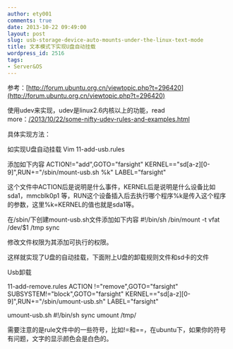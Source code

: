 ```yaml
---
author: ety001
comments: true
date: 2013-10-22 09:49:00
layout: post
slug: usb-storage-device-auto-mounts-under-the-linux-text-mode
title: 文本模式下实现U盘自动挂载
wordpress_id: 2516
tags:
- Server&OS
---
```


参考：[http://forum.ubuntu.org.cn/viewtopic.php?t=296420](http://forum.ubuntu.org.cn/viewtopic.php?t=296420)

使用udev来实现，udev是linux2.6内核以上的功能，read more：[/2013/10/22/some-nifty-udev-rules-and-examples.html](/2013/10/22/some-nifty-udev-rules-and-examples.html)

具体实现方法：

如实现U盘自动挂载
Vim 11-add-usb.rules

添加如下内容
ACTION!="add",GOTO="farsight"
KERNEL=="sd[a-z][0-9]",RUN+="/sbin/mount-usb.sh %k"
LABEL="farsight"

这个文件中ACTION后是说明是什么事件，KERNEL后是说明是什么设备比如sda1，mmcblk0p1 等，RUN这个设备插入后去执行哪个程序%k是传入这个程序的参数，这里%k=KERNEL的值也就是sda1等。

在/sbin/下创建mount-usb.sh文件添加如下内容
#!/bin/sh
/bin/mount -t vfat /dev/$1 /tmp
sync

修改文件权限为其添加可执行的权限。

这样就实现了U盘的自动挂载，下面附上U盘的卸载规则文件和sd卡的文件

Usb卸载

11-add-remove.rules
ACTION !="remove",GOTO="farsight"
SUBSYSTEM!="block",GOTO="farsight"
KERNEL=="sd[a-z][0-9]",RUN+="/sbin/umount-usb.sh"
LABEL="farsight"

umount-usb.sh
#!/bin/sh
sync
umount /tmp/



需要注意的是rule文件中的一些符号，比如!=和==，在ubuntu下，如果你的符号有问题，文字的显示颜色会是白色的。
